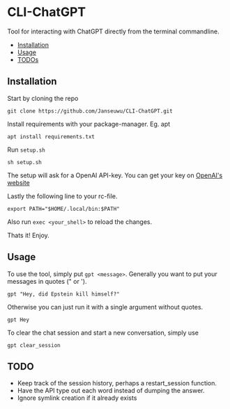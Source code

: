 # CLI-ChatGPT
Tool for interacting with ChatGPT directly from the terminal commandline.

* [Installation](#installation)
* [Usage](#usage)
* [TODOs](#todo)

## Installation
Start by cloning the repo
```
git clone https://github.com/Janseuwu/CLI-ChatGPT.git
```

Install requirements with your package-manager. Eg. apt
```
apt install requirements.txt
```

Run `setup.sh`
```
sh setup.sh
```

The setup will ask for a OpenAI API-key. You can get your key on [OpenAI's website](https://platform.openai.com/account/api-keys)

Lastly the following line to your rc-file.
```
export PATH="$HOME/.local/bin:$PATH"
```
Also run `exec <your_shell>` to reload the changes.

Thats it! Enjoy.

## Usage
To use the tool, simply put `gpt <message>`. Generally you want to put your messages in quotes (" or ').
```
gpt "Hey, did Epstein kill himself?"
```
Otherwise you can just run it with a single argument without quotes.
```
gpt Hey
```
To clear the chat session and start a new conversation, simply use
```
gpt clear_session
```

## TODO
- Keep track of the session history, perhaps a restart_session function.
- Have the API type out each word instead of dumping the answer.
- Ignore symlink creation if it already exists
